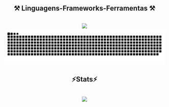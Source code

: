 
<h2 align="center" >⚒️ Linguagens-Frameworks-Ferramentas ⚒️</h2>
<br>
<div align="center" >
  <img src="https://skillicons.dev/icons?i=react,nestjs,nodejs,mongodb,typescript,javascript,tailwind,html,css,github,figma" />
</div>

<picture>
  <source media="(prefers-color-scheme: dark)" srcset="https://raw.githubusercontent.com/GABRIELBOLDIVEIGA/GABRIELBOLDIVEIGA/output/github-snake-dark.svg" />
  <source media="(prefers-color-scheme: light)" srcset=https://raw.githubusercontent.com/GABRIELBOLDIVEIGA/GABRIELBOLDIVEIGA/output/ocean.gif" />
  <img alt="snake" src="https://raw.githubusercontent.com/GABRIELBOLDIVEIGA/GABRIELBOLDIVEIGA/output/github-snake.svg"/>
</picture>

<h2 align="center" >⚡Stats⚡</h2>
<br>
<div align="center" >
  <picture>
  <source
    srcset="https://github-readme-stats.vercel.app/api?username=gabrielboldiveiga&show_icons=true&theme=dark"
    media="(prefers-color-scheme: dark)"
  />
  <source
    srcset="https://github-readme-stats.vercel.app/api?username=gabrielboldiveiga&show_icons=true"
    media="(prefers-color-scheme: light), (prefers-color-scheme: no-preference)"
  />
  <img src="https://github-readme-stats.vercel.app/api?username=gabrielboldiveiga&show_icons=true" />
</picture>
</div>

